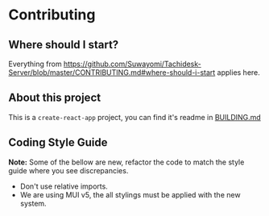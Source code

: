 # Contributing
## Where should I start?
Everything from https://github.com/Suwayomi/Tachidesk-Server/blob/master/CONTRIBUTING.md#where-should-i-start applies here.

## About this project
This is a `create-react-app` project, you can find it's readme in [BUILDING.md](./BUILDING.md)

## Coding Style Guide
**Note:** Some of the bellow are new, refactor the code to match the style guide where you see discrepancies.
- Don't use relative imports.
- We are using MUI v5, the all stylings must be applied with the new system. 